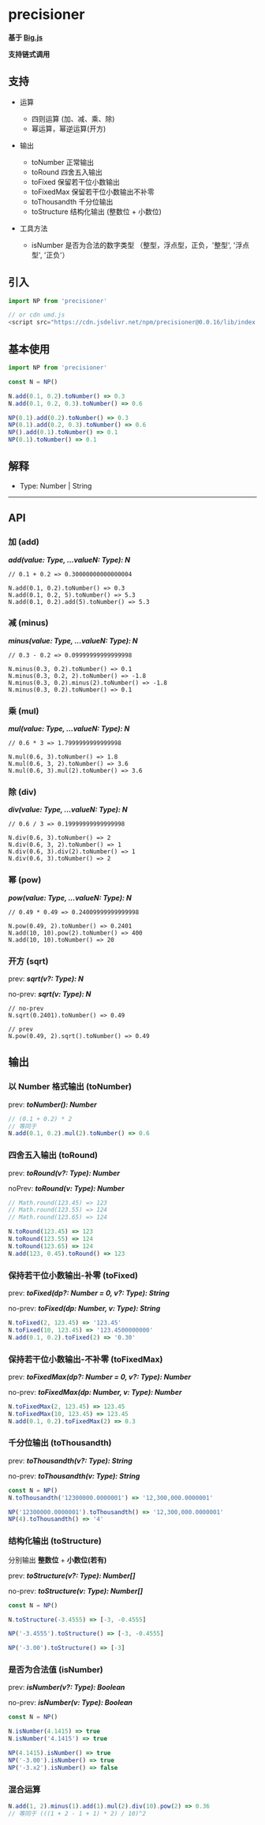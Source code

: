 # precisioner

**基于 [Big.js](http://mikemcl.github.io/big.js/)**

**支持链式调用**

## 支持
- 运算
  - 四则运算 (加、减、乘、除)
  - 幂运算，幂逆运算(开方)
  
- 输出
  - toNumber 正常输出
  - toRound 四舍五入输出
  - toFixed 保留若干位小数输出
  - toFixedMax 保留若干位小数输出不补零
  - toThousandth 千分位输出
  - toStructure 结构化输出 (整数位 + 小数位)

- 工具方法
  - isNumber 是否为合法的数字类型 （整型，浮点型，正负，'整型', '浮点型', '正负'）

## 引入

```javascript
import NP from 'precisioner'

// or cdn umd.js
<script src="https://cdn.jsdelivr.net/npm/precisioner@0.0.16/lib/index.umd.min.js"></script>
```

## 基本使用

```javascript
import NP from 'precisioner'

const N = NP()

N.add(0.1, 0.2).toNumber() => 0.3
N.add(0.1, 0.2, 0.3).toNumber() => 0.6

NP(0.1).add(0.2).toNumber() => 0.3
NP(0.1).add(0.2, 0.3).toNumber() => 0.6
NP().add(0.1).toNumber() => 0.1
NP(0.1).toNumber() => 0.1
```

## 解释

- Type: Number | String

----

## API

### 加 (add)

***add(value: Type, ...valueN: Type): N***

```javscript
// 0.1 + 0.2 => 0.30000000000000004

N.add(0.1, 0.2).toNumber() => 0.3
N.add(0.1, 0.2, 5).toNumber() => 5.3
N.add(0.1, 0.2).add(5).toNumber() => 5.3
```

### 减 (minus)

***minus(value: Type, ...valueN: Type): N***

```javscript
// 0.3 - 0.2 => 0.09999999999999998

N.minus(0.3, 0.2).toNumber() => 0.1
N.minus(0.3, 0.2, 2).toNumber() => -1.8
N.minus(0.3, 0.2).minus(2).toNumber() => -1.8
N.minus(0.3, 0.2).toNumber() => 0.1
```

### 乘 (mul)

***mul(value: Type, ...valueN: Type): N***

```javscript
// 0.6 * 3 => 1.7999999999999998

N.mul(0.6, 3).toNumber() => 1.8
N.mul(0.6, 3, 2).toNumber() => 3.6
N.mul(0.6, 3).mul(2).toNumber() => 3.6
```

### 除 (div)

***div(value: Type, ...valueN: Type): N***

```javscript
// 0.6 / 3 => 0.19999999999999998

N.div(0.6, 3).toNumber() => 2
N.div(0.6, 3, 2).toNumber() => 1
N.div(0.6, 3).div(2).toNumber() => 1
N.div(0.6, 3).toNumber() => 2
```

### 幂 (pow)

***pow(value: Type, ...valueN: Type): N***

```javscript
// 0.49 * 0.49 => 0.24009999999999998

N.pow(0.49, 2).toNumber() => 0.2401
N.add(10, 10).pow(2).toNumber() => 400
N.add(10, 10).toNumber() => 20
```

### 开方 (sqrt)

prev: ***sqrt(v?: Type): N***

no-prev: ***sqrt(v: Type): N***

```javscript
// no-prev
N.sqrt(0.2401).toNumber() => 0.49

// prev
N.pow(0.49, 2).sqrt().toNumber() => 0.49
```

## 输出

### 以 Number 格式输出 (toNumber)

prev: ***toNumber(): Number***

```javascript
// (0.1 + 0.2) * 2
// 等同于
N.add(0.1, 0.2).mul(2).toNumber() => 0.6
```

### 四舍五入输出 (toRound)

prev: ***toRound(v?: Type): Number***

noPrev: ***toRound(v: Type): Number***

```javascript
// Math.round(123.45) => 123
// Math.round(123.55) => 124
// Math.round(123.65) => 124

N.toRound(123.45) => 123
N.toRound(123.55) => 124
N.toRound(123.65) => 124
N.add(123, 0.45).toRound() => 123
```

### 保持若干位小数输出-补零 (toFixed)

prev: ***toFixed(dp?: Number = 0, v?: Type): String***

no-prev: ***toFixed(dp: Number, v: Type): String***

```javascript
N.toFixed(2, 123.45) => '123.45'
N.toFixed(10, 123.45) => '123.4500000000'
N.add(0.1, 0.2).toFixed(2) => '0.30'
```

### 保持若干位小数输出-不补零 (toFixedMax)

prev: ***toFixedMax(dp?: Number = 0, v?: Type): Number***

no-prev: ***toFixedMax(dp: Number, v: Type): Number***

```javascript
N.toFixedMax(2, 123.45) => 123.45
N.toFixedMax(10, 123.45) => 123.45
N.add(0.1, 0.2).toFixedMax(2) => 0.3
```

### 千分位输出 (toThousandth)

prev: ***toThousandth(v?: Type): String***

no-prev: ***toThousandth(v: Type): String***

```javascript
const N = NP()
N.toThousandth('12300000.0000001') => '12,300,000.0000001'

NP('12300000.0000001').toThousandth() => '12,300,000.0000001'
NP(4).toThousandth() => '4'
```

### 结构化输出 (toStructure)
分别输出 **整数位** + **小数位(若有)**

prev: ***toStructure(v?: Type): Number[]***

no-prev: ***toStructure(v: Type): Number[]***

```javascript
const N = NP()

N.toStructure(-3.4555) => [-3, -0.4555]

NP('-3.4555').toStructure() => [-3, -0.4555]

NP('-3.00').toStructure() => [-3]
```

### 是否为合法值 (isNumber)

prev: ***isNumber(v?: Type): Boolean***

no-prev: ***isNumber(v: Type): Boolean***

```javascript
const N = NP()

N.isNumber(4.1415) => true
N.isNumber('4.1415') => true

NP(4.1415).isNumber() => true
NP('-3.00').isNumber() => true
NP('-3.x2').isNumber() => false
```

### 混合运算

```javascript
N.add(1, 2).minus(1).add(1).mul(2).div(10).pow(2) => 0.36 
// 等同于 (((1 + 2 - 1 + 1) * 2) / 10)^2
```

